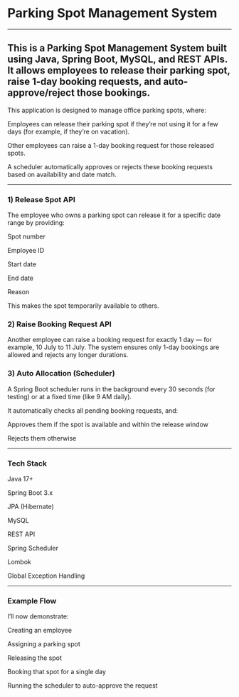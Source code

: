 # Parking Spot Management System
---

This is a Parking Spot Management System built using Java, Spring Boot, MySQL, and REST APIs.
It allows employees to release their parking spot, raise 1-day booking requests, and auto-approve/reject those bookings.
---
This application is designed to manage office parking spots, where:

Employees can release their parking spot if they’re not using it for a few days (for example, if they’re on vacation).

Other employees can raise a 1-day booking request for those released spots.

A scheduler automatically approves or rejects these booking requests based on availability and date match.

---

### 1) Release Spot API
The employee who owns a parking spot can release it for a specific date range by providing:

Spot number

Employee ID

Start date

End date

Reason

This makes the spot temporarily available to others.

### 2) Raise Booking Request API
Another employee can raise a booking request for exactly 1 day — for example, 10 July to 11 July.
The system ensures only 1-day bookings are allowed and rejects any longer durations.

### 3) Auto Allocation (Scheduler)
A Spring Boot scheduler runs in the background every 30 seconds (for testing) or at a fixed time (like 9 AM daily).

It automatically checks all pending booking requests, and:

Approves them if the spot is available and within the release window

Rejects them otherwise

---

### Tech Stack
Java 17+

Spring Boot 3.x

JPA (Hibernate)

MySQL

REST API

Spring Scheduler

Lombok

Global Exception Handling

---

### Example Flow
I’ll now demonstrate:

Creating an employee

Assigning a parking spot

Releasing the spot

Booking that spot for a single day

Running the scheduler to auto-approve the request
